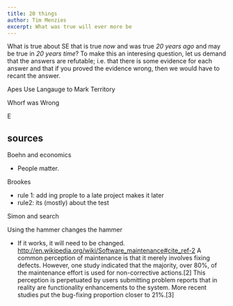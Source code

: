 ```yaml
---
title: 20 things
author: Tim Menzies
excerpt: What was true will ever more be
---
```


What is true about SE that is true _now_ and was true _20 years
ago_ and may be true in _20 years time_? To make this an
interesing question, let us demand that the answers are
refutable; i.e. that there is some evidence for each answer
and that if you proved the evidence wrong, then
we would have to recant the answer.

Apes Use Langauge to Mark Territory

Whorf was Wrong

E 

## sources

Boehn and economics

+ People matter.
 
Brookes

+ rule 1: add ing prople to a late project makes it later
+ rule2: its (mostly) about the test

Simon and search

Using the hammer changes the hammer

+ If it works, it will need to be changed. http://en.wikipedia.org/wiki/Software_maintenance#cite_ref-2
A common perception of maintenance is that it merely involves fixing defects. However, one study indicated that the majority, over 80%, of the maintenance effort is used for non-corrective actions.[2] This perception is perpetuated by users submitting problem reports that in reality are functionality enhancements to the system. More recent studies put the bug-fixing proportion closer to 21%.[3]
